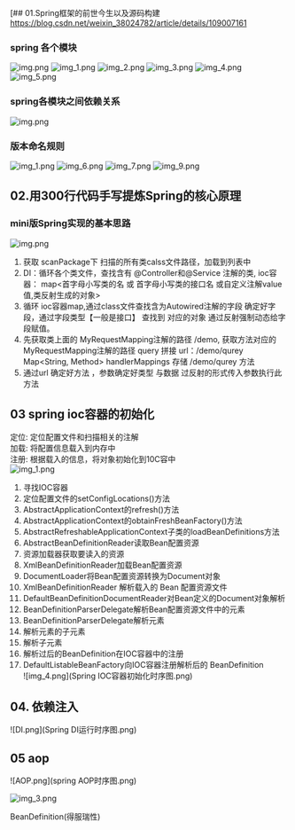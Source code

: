 [## 01.Spring框架的前世今生以及源码构建
https://blog.csdn.net/weixin_38024782/article/details/109007161
### spring 各个模块

![img.png](./images/img.png)
![img_1.png](./images/img_1.png)
![img_2.png](./images/img_2.png)
![img_3.png](./images/img_3.png)
![img_4.png](./images/img_4.png)
![img_5.png](./images/img_5.png)

### spring各模块之间依赖关系

![img.png](images/img7.png)

### 版本命名规则

![img_1.png](images/img_8.png)
![img_6.png](images/img_6.png)
![img_7.png](images/img_7.png)
![img_9.png](images/img_9.png)

## 02.用300行代码手写提炼Spring的核心原理

### mini版Spring实现的基本思路

![img.png](img.png)

1. 获取 scanPackage下 扫描的所有类calss文件路径，加载到列表中
2. DI：循环各个类文件，查找含有 @Controller和@Service 注解的类,
   ioc容器： map<首字母小写类的名 或 首字母小写类的接口名 或自定义注解value值,类反射生成的对象>
3. 循环 ioc容器map,通过class文件查找含为Autowired注解的字段
   确定好字段，通过字段类型【一般是接口】 查找到 对应的对象 通过反射强制动态给字段赋值。
4. 先获取类上面的 MyRequestMapping注解的路径 /demo, 获取方法对应的 MyRequestMapping注解的路径 query 拼接 url：/demo/qurey
   Map<String, Method> handlerMappings 存储 /demo/qurey 方法
5. 通过url 确定好方法 ，参数确定好类型 与数据 过反射的形式传入参数执行此方法

## 03 spring ioc容器的初始化 
定位: 定位配置文件和扫描相关的注解  
加载: 将配置信息载入到内存中  
注册: 根据载入的信息，将对象初始化到10C容中  
![img_1.png](img_1.png)  
1. 寻找IOC容器  
2. 定位配置文件的setConfigLocations()方法  
3. AbstractApplicationContext的refresh()方法  
4. AbstractApplicationContext的obtainFreshBeanFactory()方法  
5. AbstractRefreshableApplicationContext子类的loadBeanDefinitions方法  
6. AbstractBeanDefinitionReader读取Bean配置资源  
7. 资源加载器获取要读入的资源  
8. XmlBeanDefinitionReader加载Bean配置资源  
9. DocumentLoader将Bean配置资源转换为Document对象  
10. XmlBeanDefinitionReader 解析载入的 Bean 配置资源文件  
11. DefaultBeanDefinitionDocumentReader对Bean定义的Document对象解析  
12. BeanDefinitionParserDelegate解析Bean配置资源文件中的<bean>元素  
13. BeanDefinitionParserDelegate解析<property>元素  
14. 解析<property>元素的子元素  
15. 解析<list>子元素   
16. 解析过后的BeanDefinition在IOC容器中的注册   
17. DefaultListableBeanFactory向IOC容器注册解析后的 BeanDefinition  
![img_4.png](Spring IOC容器初始化时序图.png)

## 04. 依赖注入  
![DI.png](Spring DI运行时序图.png)

## 05 aop 
![AOP.png](spring AOP时序图.png)


![img_3.png](img_3.png)


BeanDefinition(得服瑞性)